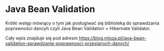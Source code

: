 Java Bean Validation
=
Krótki wstęp mówiący o tym jak posługiwać się biblioteką do sprawdzania poprawności 
dancyh czyli Java Bean Validation + Hibernate Validator.

Cały wpis znajduje się pod adresm https://blog.mloza.pl/java-bean-validation-sprawdzanie-poprawnosci-przeslanych-danych/